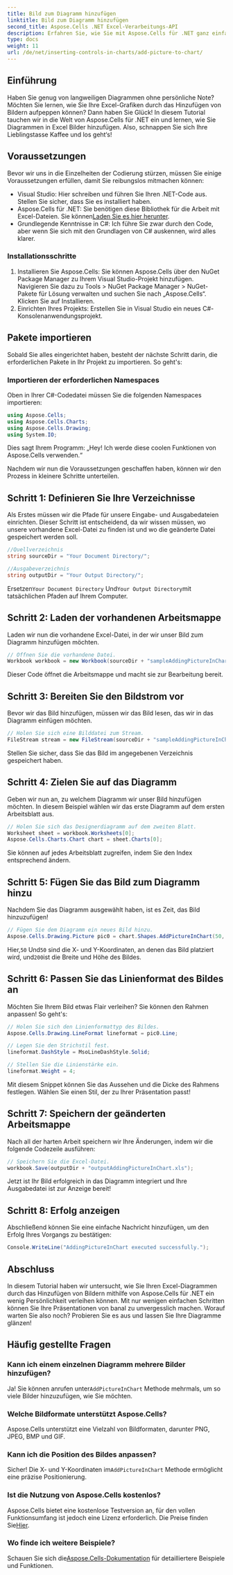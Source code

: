 ```yaml
---
title: Bild zum Diagramm hinzufügen
linktitle: Bild zum Diagramm hinzufügen
second_title: Aspose.Cells .NET Excel-Verarbeitungs-API
description: Erfahren Sie, wie Sie mit Aspose.Cells für .NET ganz einfach Bilder zu Excel-Diagrammen hinzufügen. Verbessern Sie Ihre Diagramme und Präsentationen in nur wenigen einfachen Schritten.
type: docs
weight: 11
url: /de/net/inserting-controls-in-charts/add-picture-to-chart/
---
```

## Einführung

Haben Sie genug von langweiligen Diagrammen ohne persönliche Note? Möchten Sie lernen, wie Sie Ihre Excel-Grafiken durch das Hinzufügen von Bildern aufpeppen können? Dann haben Sie Glück! In diesem Tutorial tauchen wir in die Welt von Aspose.Cells für .NET ein und lernen, wie Sie Diagrammen in Excel Bilder hinzufügen. Also, schnappen Sie sich Ihre Lieblingstasse Kaffee und los geht‘s!

## Voraussetzungen

Bevor wir uns in die Einzelheiten der Codierung stürzen, müssen Sie einige Voraussetzungen erfüllen, damit Sie reibungslos mitmachen können:

- Visual Studio: Hier schreiben und führen Sie Ihren .NET-Code aus. Stellen Sie sicher, dass Sie es installiert haben.
-  Aspose.Cells für .NET: Sie benötigen diese Bibliothek für die Arbeit mit Excel-Dateien. Sie können[Laden Sie es hier herunter](https://releases.aspose.com/cells/net/).
- Grundlegende Kenntnisse in C#: Ich führe Sie zwar durch den Code, aber wenn Sie sich mit den Grundlagen von C# auskennen, wird alles klarer.

### Installationsschritte

1. Installieren Sie Aspose.Cells: Sie können Aspose.Cells über den NuGet Package Manager zu Ihrem Visual Studio-Projekt hinzufügen. Navigieren Sie dazu zu Tools > NuGet Package Manager > NuGet-Pakete für Lösung verwalten und suchen Sie nach „Aspose.Cells“. Klicken Sie auf Installieren.
2. Einrichten Ihres Projekts: Erstellen Sie in Visual Studio ein neues C#-Konsolenanwendungsprojekt.

## Pakete importieren

Sobald Sie alles eingerichtet haben, besteht der nächste Schritt darin, die erforderlichen Pakete in Ihr Projekt zu importieren. So geht's:

### Importieren der erforderlichen Namespaces

Oben in Ihrer C#-Codedatei müssen Sie die folgenden Namespaces importieren:

```csharp
using Aspose.Cells;
using Aspose.Cells.Charts;
using Aspose.Cells.Drawing;
using System.IO;
```

Dies sagt Ihrem Programm: „Hey! Ich werde diese coolen Funktionen von Aspose.Cells verwenden.“

Nachdem wir nun die Voraussetzungen geschaffen haben, können wir den Prozess in kleinere Schritte unterteilen. 

## Schritt 1: Definieren Sie Ihre Verzeichnisse

Als Erstes müssen wir die Pfade für unsere Eingabe- und Ausgabedateien einrichten. Dieser Schritt ist entscheidend, da wir wissen müssen, wo unsere vorhandene Excel-Datei zu finden ist und wo die geänderte Datei gespeichert werden soll.

```csharp
//Quellverzeichnis
string sourceDir = "Your Document Directory/";

//Ausgabeverzeichnis
string outputDir = "Your Output Directory/";
```

 Ersetzen`Your Document Directory` Und`Your Output Directory`mit tatsächlichen Pfaden auf Ihrem Computer. 

## Schritt 2: Laden der vorhandenen Arbeitsmappe

Laden wir nun die vorhandene Excel-Datei, in der wir unser Bild zum Diagramm hinzufügen möchten.

```csharp
// Öffnen Sie die vorhandene Datei.
Workbook workbook = new Workbook(sourceDir + "sampleAddingPictureInChart.xls");
```

Dieser Code öffnet die Arbeitsmappe und macht sie zur Bearbeitung bereit.

## Schritt 3: Bereiten Sie den Bildstrom vor

Bevor wir das Bild hinzufügen, müssen wir das Bild lesen, das wir in das Diagramm einfügen möchten. 

```csharp
// Holen Sie sich eine Bilddatei zum Stream.
FileStream stream = new FileStream(sourceDir + "sampleAddingPictureInChart.png", FileMode.Open, FileAccess.Read);
```

Stellen Sie sicher, dass Sie das Bild im angegebenen Verzeichnis gespeichert haben.

## Schritt 4: Zielen Sie auf das Diagramm

Geben wir nun an, zu welchem Diagramm wir unser Bild hinzufügen möchten. In diesem Beispiel wählen wir das erste Diagramm auf dem ersten Arbeitsblatt aus.

```csharp
// Holen Sie sich das Designerdiagramm auf dem zweiten Blatt.
Worksheet sheet = workbook.Worksheets[0];
Aspose.Cells.Charts.Chart chart = sheet.Charts[0];
```

Sie können auf jedes Arbeitsblatt zugreifen, indem Sie den Index entsprechend ändern.

## Schritt 5: Fügen Sie das Bild zum Diagramm hinzu

Nachdem Sie das Diagramm ausgewählt haben, ist es Zeit, das Bild hinzuzufügen! 

```csharp
// Fügen Sie dem Diagramm ein neues Bild hinzu.
Aspose.Cells.Drawing.Picture pic0 = chart.Shapes.AddPictureInChart(50, 50, stream, 200, 200);
```

 Hier,`50` Und`50` sind die X- und Y-Koordinaten, an denen das Bild platziert wird, und`200`ist die Breite und Höhe des Bildes.

## Schritt 6: Passen Sie das Linienformat des Bildes an

Möchten Sie Ihrem Bild etwas Flair verleihen? Sie können den Rahmen anpassen! So geht's:

```csharp
// Holen Sie sich den Linienformattyp des Bildes.
Aspose.Cells.Drawing.LineFormat lineformat = pic0.Line; 

// Legen Sie den Strichstil fest.
lineformat.DashStyle = MsoLineDashStyle.Solid;

// Stellen Sie die Linienstärke ein.
lineformat.Weight = 4;    
```

Mit diesem Snippet können Sie das Aussehen und die Dicke des Rahmens festlegen. Wählen Sie einen Stil, der zu Ihrer Präsentation passt!

## Schritt 7: Speichern der geänderten Arbeitsmappe

Nach all der harten Arbeit speichern wir Ihre Änderungen, indem wir die folgende Codezeile ausführen:

```csharp
// Speichern Sie die Excel-Datei.
workbook.Save(outputDir + "outputAddingPictureInChart.xls");
```

Jetzt ist Ihr Bild erfolgreich in das Diagramm integriert und Ihre Ausgabedatei ist zur Anzeige bereit!

## Schritt 8: Erfolg anzeigen

Abschließend können Sie eine einfache Nachricht hinzufügen, um den Erfolg Ihres Vorgangs zu bestätigen:

```csharp
Console.WriteLine("AddingPictureInChart executed successfully.");
```

## Abschluss

In diesem Tutorial haben wir untersucht, wie Sie Ihren Excel-Diagrammen durch das Hinzufügen von Bildern mithilfe von Aspose.Cells für .NET ein wenig Persönlichkeit verleihen können. Mit nur wenigen einfachen Schritten können Sie Ihre Präsentationen von banal zu unvergesslich machen. Worauf warten Sie also noch? Probieren Sie es aus und lassen Sie Ihre Diagramme glänzen!

## Häufig gestellte Fragen

### Kann ich einem einzelnen Diagramm mehrere Bilder hinzufügen?
 Ja! Sie können anrufen unter`AddPictureInChart` Methode mehrmals, um so viele Bilder hinzuzufügen, wie Sie möchten.

### Welche Bildformate unterstützt Aspose.Cells?
Aspose.Cells unterstützt eine Vielzahl von Bildformaten, darunter PNG, JPEG, BMP und GIF.

### Kann ich die Position des Bildes anpassen?
 Sicher! Die X- und Y-Koordinaten im`AddPictureInChart` Methode ermöglicht eine präzise Positionierung.

### Ist die Nutzung von Aspose.Cells kostenlos?
 Aspose.Cells bietet eine kostenlose Testversion an, für den vollen Funktionsumfang ist jedoch eine Lizenz erforderlich. Die Preise finden Sie[Hier](https://purchase.aspose.com/buy).

### Wo finde ich weitere Beispiele?
 Schauen Sie sich die[Aspose.Cells-Dokumentation](https://reference.aspose.com/cells/net/) für detailliertere Beispiele und Funktionen.